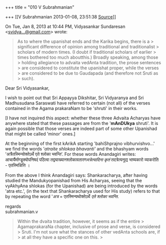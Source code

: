+++
title = "010 V Subrahmanian"

+++
[[V Subrahmanian	2013-01-08, 23:51:38 [Source](https://groups.google.com/g/bvparishat/c/XtmLLB7L_tA)]]



  
  

On Tue, Jan 8, 2013 at 10:44 PM, Vidyasankar Sundaresan \<[svidya...@gmail.com]()\> wrote:  



> As to where the upanishat ends and the Karika begins, there is a > significant difference of opinion among traditional and traditionalist > scholars of modern times. (I doubt if traditional scholars of earlier > times bothered too much aboutthis.) Broadly speaking, among those > holding allegiance to advaita vedAnta tradition, the prose sentences > are considered to constitute the upanishat proper, while the verses > are considered to be due to Gaudapada (and therefore not Sruti as > such).

  
  
Dear Sri Vidyasankar,  
  
I wish to point out that Sri Appayya Dikshitar, Sri Vidyaranya and Sri Madhusudana Saraswati have referred to certain (not all) of the verses contained in the Agama prakaraNam to be 'shruti' in their works.  
  
\[I have not inquired this aspect: whether these three Advaita Acharyas have anywhere stated that these passages are from the '**mAnDUkya** shruti'. It is again possible that those verses are indeed part of some other Upanishad that might be called 'minor' ones.\]  
  
At the beginning of the first kArikA starting 'bahiShprajno vibhurvishvo...' we find the words '*atraite shlokaa bhavanti'* and the bhashyam words 'अत्रैतस्मिन्योक्तेऽर्थे एते श्लोका भवन्ति’. For these words Anandagiri writes: आचार्यैर्माण्डूक्योपनिषदं पठित्वा तद्व्याख्यानश्लोकावतारण*मत्रेत्यादिना कृतं* तदत्रेत्यनूद्य भाष्यकारो व्याकरोति - एतस्मिन्नित्ति ।  
  
From the above I think Anandagiri says: Shankaracharya, after having studied the Mandukyopanishad from His Acharyas, seeing that the vyAkhyAna shlokas (for the Upanishad) are being introduced by the words 'atra etc.', (in the text that Shankaracharya used for His study) refers to that by repeating the word '*अत्र* = एतस्मिन्यथोक्तेऽर्थे *एते श्लोका भवन्ति*.  
  
  
regards  
subrahmanian.v  
  

> Within the dvaita tradition, however, it seems as if the entire > AgamaprakaraNa chapter, inclusive of prose and verse, is considered > Sruti. I'm not sure what the stances of other vedAnta schools are, if > at all they have a specific one on this. >
> 
> > 
> > 
> >   

  

